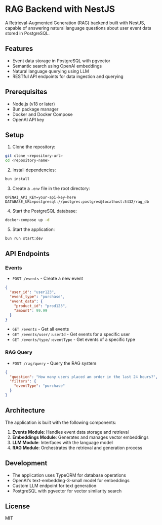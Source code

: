 # RAG Backend with NestJS

A Retrieval-Augmented Generation (RAG) backend built with NestJS, capable of answering natural language questions about user event data stored in PostgreSQL.

## Features

- Event data storage in PostgreSQL with pgvector
- Semantic search using OpenAI embeddings
- Natural language querying using LLM
- RESTful API endpoints for data ingestion and querying

## Prerequisites

- Node.js (v18 or later)
- Bun package manager
- Docker and Docker Compose
- OpenAI API key

## Setup

1. Clone the repository:
```bash
git clone <repository-url>
cd <repository-name>
```

2. Install dependencies:
```bash
bun install
```

3. Create a `.env` file in the root directory:
```env
OPENAI_API_KEY=your-api-key-here
DATABASE_URL=postgresql://postgres:postgres@localhost:5432/rag_db
```

4. Start the PostgreSQL database:
```bash
docker-compose up -d
```

5. Start the application:
```bash
bun run start:dev
```

## API Endpoints

### Events

- `POST /events` - Create a new event
```json
{
  "user_id": "user123",
  "event_type": "purchase",
  "event_data": {
    "product_id": "prod123",
    "amount": 99.99
  }
}
```

- `GET /events` - Get all events
- `GET /events/user/:userId` - Get events for a specific user
- `GET /events/type/:eventType` - Get events of a specific type

### RAG Query

- `POST /rag/query` - Query the RAG system
```json
{
  "question": "How many users placed an order in the last 24 hours?",
  "filters": {
    "eventType": "purchase"
  }
}
```

## Architecture

The application is built with the following components:

1. **Events Module**: Handles event data storage and retrieval
2. **Embeddings Module**: Generates and manages vector embeddings
3. **LLM Module**: Interfaces with the language model
4. **RAG Module**: Orchestrates the retrieval and generation process

## Development

- The application uses TypeORM for database operations
- OpenAI's text-embedding-3-small model for embeddings
- Custom LLM endpoint for text generation
- PostgreSQL with pgvector for vector similarity search

## License

MIT
